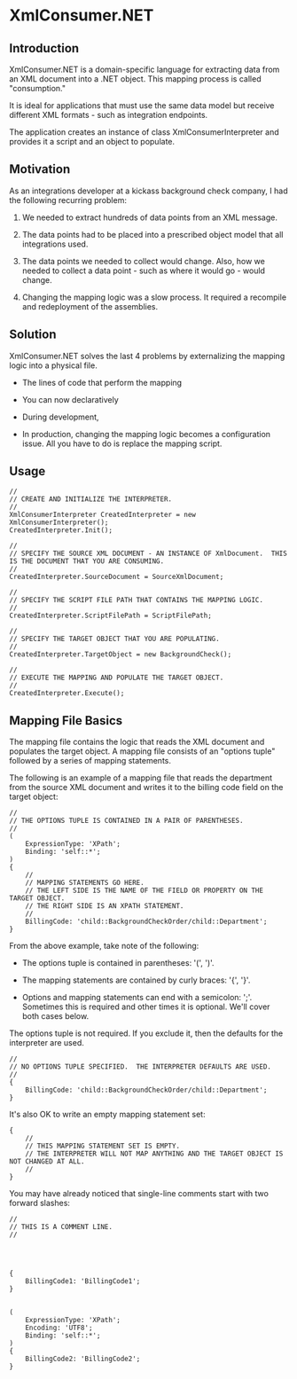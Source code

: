 # XmlConsumer.NET

## Introduction

XmlConsumer.NET is a domain-specific language for extracting data from an XML document into a .NET object.
This mapping process is called "consumption."

It is ideal for applications that must use the same data model but receive different XML formats - such as integration endpoints.

The application creates an instance of class XmlConsumerInterpreter and provides it a script and an object to populate.

## Motivation

As an integrations developer at a kickass background check company, I had the following recurring problem:

1. We needed to extract hundreds of data points from an XML message.

0. The data points had to be placed into a prescribed object model that all integrations used.

0. The data points we needed to collect would change.  Also, how we needed to collect a data point - such as where it would go - would change.

0. Changing the mapping logic was a slow process.  It required a recompile and redeployment of the assemblies.

## Solution

XmlConsumer.NET solves the last 4 problems by externalizing the mapping logic into a physical file.

* The lines of code that perform the mapping 

* You can now declaratively 

* During development, 

* In production, changing the mapping logic becomes a configuration issue.  All you have to do is replace the mapping script.

## Usage

	//
	// CREATE AND INITIALIZE THE INTERPRETER.
	//
	XmlConsumerInterpreter CreatedInterpreter = new XmlConsumerInterpreter();
	CreatedInterpreter.Init();
	
	//
	// SPECIFY THE SOURCE XML DOCUMENT - AN INSTANCE OF XmlDocument.  THIS IS THE DOCUMENT THAT YOU ARE CONSUMING.
	//
	CreatedInterpreter.SourceDocument = SourceXmlDocument;
	
	//
	// SPECIFY THE SCRIPT FILE PATH THAT CONTAINS THE MAPPING LOGIC.
	//
	CreatedInterpreter.ScriptFilePath = ScriptFilePath;
	
	//
	// SPECIFY THE TARGET OBJECT THAT YOU ARE POPULATING.
	//
	CreatedInterpreter.TargetObject = new BackgroundCheck();
	
	//
	// EXECUTE THE MAPPING AND POPULATE THE TARGET OBJECT.
	//
	CreatedInterpreter.Execute();

## Mapping File Basics

The mapping file contains the logic that reads the XML document and populates the target object.
A mapping file consists of an "options tuple" followed by a series of mapping statements.

The following is an example of a mapping file that reads the department from the source XML document and writes it to the billing code field on the target object:

	//
	// THE OPTIONS TUPLE IS CONTAINED IN A PAIR OF PARENTHESES.
	//
	(
		ExpressionType: 'XPath';
		Binding: 'self::*';
	)
	{
		//
		// MAPPING STATEMENTS GO HERE.
		// THE LEFT SIDE IS THE NAME OF THE FIELD OR PROPERTY ON THE TARGET OBJECT.
		// THE RIGHT SIDE IS AN XPATH STATEMENT.
		//
		BillingCode: 'child::BackgroundCheckOrder/child::Department';
	}

From the above example, take note of the following:

* The options tuple is contained in parentheses: '(', ')'.

* The mapping statements are contained by curly braces: '{', '}'.

* Options and mapping statements can end with a semicolon: ';'.  Sometimes this is required and other times it is optional.  We'll cover both cases below.

The options tuple is not required.  If you exclude it, then the defaults for the interpreter are used.

	//
	// NO OPTIONS TUPLE SPECIFIED.  THE INTERPRETER DEFAULTS ARE USED.
	//
	{
		BillingCode: 'child::BackgroundCheckOrder/child::Department';
	}

It's also OK to write an empty mapping statement set:

	{
		//
		// THIS MAPPING STATEMENT SET IS EMPTY.
		// THE INTERPRETER WILL NOT MAP ANYTHING AND THE TARGET OBJECT IS NOT CHANGED AT ALL.
		//
	}

You may have already noticed that single-line comments start with two forward slashes:

	//
	// THIS IS A COMMENT LINE.
	//

	


	{
		BillingCode1: 'BillingCode1';
	}


	(
		ExpressionType: 'XPath';
		Encoding: 'UTF8';
		Binding: 'self::*';
	)
	{
		BillingCode2: 'BillingCode2';
	}

